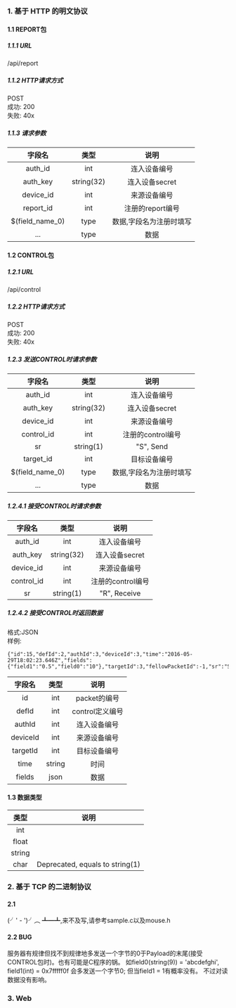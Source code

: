 ### 1. 基于 HTTP 的明文协议
#### 1.1 REPORT包
##### 1.1.1 URL
/api/report
##### 1.1.2 HTTP请求方式
POST  
成功: 200  
失败: 40x  
##### 1.1.3 请求参数
|字段名|类型|说明|
|:--:|:--:|:--:|
| auth_id | int | 连入设备编号 |
| auth_key| string(32) | 连入设备secret |
| device_id | int | 来源设备编号 |
| report_id | int | 注册的report编号 |
| $(field_name_0) | type | 数据,字段名为注册时填写 |
| ... | type | 数据 |

#### 1.2 CONTROL包
##### 1.2.1 URL
/api/control
##### 1.2.2 HTTP请求方式
POST  
成功: 200  
失败: 40x  
##### 1.2.3 发送CONTROL时请求参数
|字段名|类型|说明|
|:--:|:--:|:--:|
| auth_id | int | 连入设备编号 |
| auth_key| string(32) | 连入设备secret |
| device_id | int | 来源设备编号 |
| control_id | int | 注册的control编号 |
| sr | string(1) | "S", Send |
| target_id | int | 目标设备编号 |
| $(field_name_0) | type | 数据,字段名为注册时填写 |
| ... | type | 数据 |
##### 1.2.4.1 接受CONTROL时请求参数
|字段名|类型|说明|
|:--:|:--:|:--:|
| auth_id | int | 连入设备编号 |
| auth_key| string(32) | 连入设备secret |
| device_id | int | 来源设备编号 |
| control_id | int | 注册的control编号 |
| sr | string(1) | "R", Receive |
##### 1.2.4.2 接受CONTROL时返回数据
格式:JSON  
样例:
```
{"id":15,"defId":2,"authId":3,"deviceId":3,"time":"2016-05-29T18:02:23.646Z","fields":{"field1":"0.5","field0":"10"},"targetId":3,"fellowPacketId":-1,"sr":"S","date":1464516143646}
```

|字段名|类型|说明|
|:--:|:--:|:--:|
| id | int | packet的编号 |
| defId| int | control定义编号 |
| authId| int | 连入设备编号 |
| deviceId | int | 来源设备编号 |
| targetId | int | 目标设备编号 |
| time | string | 时间 |
| fields | json | 数据 |


#### 1.3 数据类型
|类型|说明|
|:--:|:--:|
| int |  |
| float |  |
| string |  |
| char | Deprecated, equals to string(1) |


### 2. 基于 TCP 的二进制协议
#### 2.1 
(╯' - ')╯︵ ┻━┻,来不及写,请参考sample.c以及mouse.h
#### 2.2 BUG
服务器有规律但找不到规律地多发送一个字节的0于Payload的末尾(接受CONTROL包时)。也有可能是C程序的锅。
如field0(string(9)) = 'abcdefghi', field1(int) = 0x7fffff0f 会多发送一个字节0;
但当field1 = 1有概率没有。
不过对读数据没有影响。
### 3. Web
